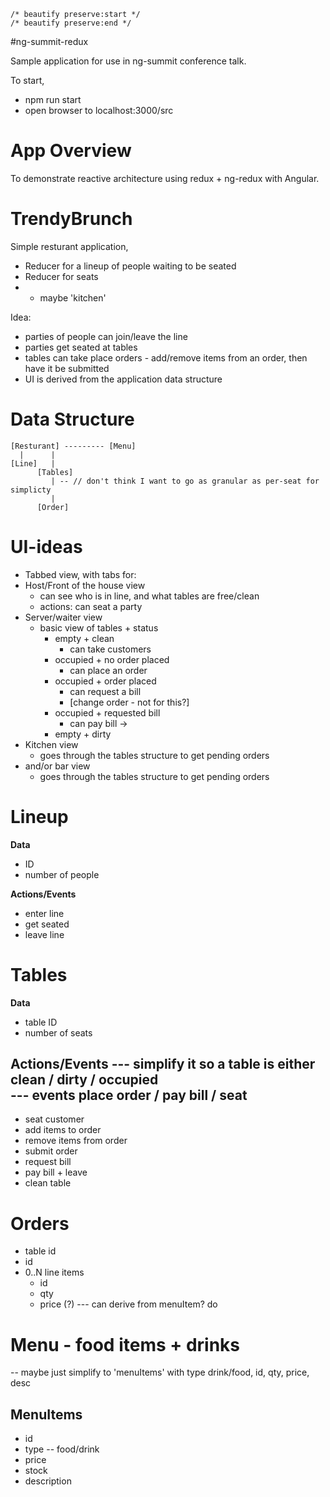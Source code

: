 ```
/* beautify preserve:start */
/* beautify preserve:end */
```
#ng-summit-redux

Sample application for use in ng-summit conference talk.

To start,
* npm run start
* open browser to localhost:3000/src

# App Overview

To demonstrate reactive architecture using redux + ng-redux with Angular.

# TrendyBrunch

Simple resturant application,

* Reducer for a lineup of people waiting to be seated
* Reducer for seats
* + maybe 'kitchen'

Idea:

* parties of people can join/leave the line
* parties get seated at tables
* tables can take place orders - add/remove items from an order, then have it
  be submitted
* UI is derived from the application data structure

# Data Structure

```
[Resturant] --------- [Menu]
  |      |               
[Line]   |             
      [Tables]
         | -- // don't think I want to go as granular as per-seat for simplicty
         |
      [Order]

```

# UI-ideas

* Tabbed view, with tabs for:
* Host/Front of the house view
  - can see who is in line, and what tables are free/clean
  - actions: can seat a party
* Server/waiter view
  - basic view of tables + status 
    - empty + clean
      - can take customers
    - occupied + no order placed
      - can place an order
    - occupied + order placed
      - can request a bill
      - [change order - not for this?]
    - occupied + requested bill
      - can pay bill -> 
    - empty + dirty
* Kitchen view 
  - goes through the tables structure to get pending orders
* and/or bar view
  - goes through the tables structure to get pending orders

# Lineup

**Data**

* ID
* number of people

**Actions/Events**

* enter line
* get seated
* leave line 

# Tables

**Data**

* table ID
* number of seats

**Actions/Events**
--- simplify it so a table is either clean / dirty / occupied  
--- events place order / pay bill / seat
--- 
* seat customer
* add items to order
* remove items from order
* submit order 
* request bill
* pay bill + leave
* clean table

# Orders

* table id 
* id
* 0..N line items
  * id
  * qty
  * price (?) --- can derive from menuItem? do 

# Menu - food items + drinks
-- maybe just simplify to 'menuItems' with type drink/food, id, qty, price, desc

## MenuItems

* id
* type -- food/drink
* price
* stock
* description

